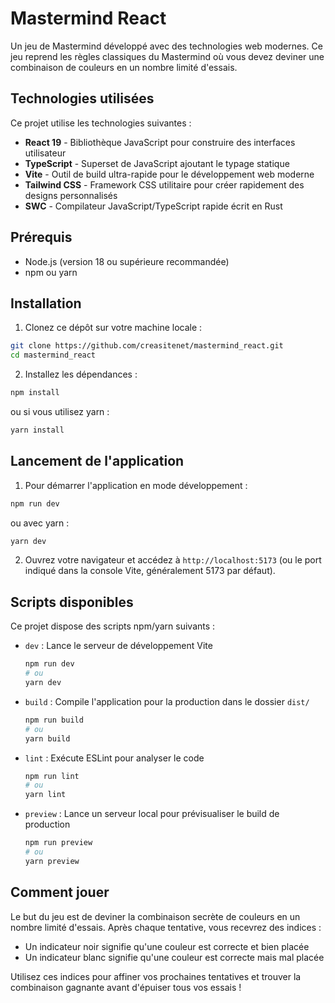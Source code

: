 # Mastermind React

Un jeu de Mastermind développé avec des technologies web modernes. Ce jeu reprend les règles classiques du Mastermind où vous devez deviner une combinaison de couleurs en un nombre limité d'essais.

## Technologies utilisées

Ce projet utilise les technologies suivantes :

- **React 19** - Bibliothèque JavaScript pour construire des interfaces utilisateur
- **TypeScript** - Superset de JavaScript ajoutant le typage statique
- **Vite** - Outil de build ultra-rapide pour le développement web moderne
- **Tailwind CSS** - Framework CSS utilitaire pour créer rapidement des designs personnalisés
- **SWC** - Compilateur JavaScript/TypeScript rapide écrit en Rust

## Prérequis

- Node.js (version 18 ou supérieure recommandée)
- npm ou yarn

## Installation

1. Clonez ce dépôt sur votre machine locale :
```bash
git clone https://github.com/creasitenet/mastermind_react.git
cd mastermind_react
```

2. Installez les dépendances :
```bash
npm install
```
ou si vous utilisez yarn :
```bash
yarn install
```

## Lancement de l'application

1. Pour démarrer l'application en mode développement :
```bash
npm run dev
```
ou avec yarn :
```bash
yarn dev
```

2. Ouvrez votre navigateur et accédez à `http://localhost:5173` (ou le port indiqué dans la console Vite, généralement 5173 par défaut).

## Scripts disponibles

Ce projet dispose des scripts npm/yarn suivants :

- `dev` : Lance le serveur de développement Vite
  ```bash
  npm run dev
  # ou
  yarn dev
  ```

- `build` : Compile l'application pour la production dans le dossier `dist/`
  ```bash
  npm run build
  # ou
  yarn build
  ```

- `lint` : Exécute ESLint pour analyser le code
  ```bash
  npm run lint
  # ou
  yarn lint
  ```

- `preview` : Lance un serveur local pour prévisualiser le build de production
  ```bash
  npm run preview
  # ou
  yarn preview
  ```

## Comment jouer

Le but du jeu est de deviner la combinaison secrète de couleurs en un nombre limité d'essais. Après chaque tentative, vous recevrez des indices :

- Un indicateur noir signifie qu'une couleur est correcte et bien placée
- Un indicateur blanc signifie qu'une couleur est correcte mais mal placée

Utilisez ces indices pour affiner vos prochaines tentatives et trouver la combinaison gagnante avant d'épuiser tous vos essais !
